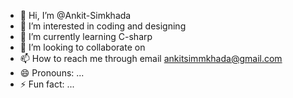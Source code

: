 - 👋 Hi, I’m @Ankit-Simkhada
- 👀 I’m interested in coding and designing
- 🌱 I’m currently learning  C-sharp
- 💞️ I’m looking to collaborate on 
- 📫 How to reach me through email ankitsimmkhada@gmail.com
- 😄 Pronouns: ...
- ⚡ Fun fact: ...

<!---
Ankit-Simkhada/Ankit-Simkhada is a ✨ special ✨ repository because its `README.md` (this file) appears on your GitHub profile.
You can click the Preview link to take a look at your changes.
--->
